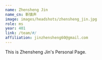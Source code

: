 ```yaml
---
name: Zhensheng Jin
name_cn: 靳镇声
image: images/headshots/zhensheng_jin.jpg
role: ms
year: 401
link: /team/#/
affiliation: jinzhensheng60@gmail.com
---
```


This is Zhensheng Jin's Personal Page.